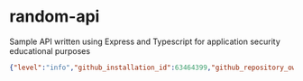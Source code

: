 # random-api

Sample API written using Express and Typescript for application security educational purposes

```json
{"level":"info","github_installation_id":63464399,"github_repository_owner":"undeadbeef","github_repository_name":"random-api","github_pr_num":1,"time":"2025-03-28T10:54:14+11:00","message":"updating status of check run"}
```
